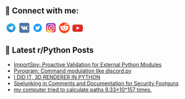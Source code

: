 ## 🔎 Connect with me:
[<img src="https://github.com/bullbesh/bullbesh/blob/main/images/Telegram.png" width="32" height="32" />](https://t.me/bullbesh)
[<img src="https://github.com/bullbesh/bullbesh/blob/main/images/VK.png" width="32" height="32" />](https://vk.com/bullbesh)
[<img src="https://github.com/bullbesh/bullbesh/blob/main/images/Twitter.png" width="32" height="32" />](https://twitter.com/bullbesh1)
[<img src="https://github.com/bullbesh/bullbesh/blob/main/images/Instagram.png" width="32" height="32" />](https://www.instagram.com/bullbesh)
[<img src="https://github.com/bullbesh/bullbesh/blob/main/images/Reddit.png" width="32" height="32" />](https://www.reddit.com/user/bullbesh)
[<img src="https://github.com/bullbesh/bullbesh/blob/main/images/YouTube.png" width="32" height="32" />](https://www.youtube.com/channel/UCtfjRs6uzgq5mfm8S06WTcg)

## 📕 Latest r/Python Posts
<!-- BLOG-POST-LIST:START -->
- [ImportSpy: Proactive Validation for External Python Modules](https://www.reddit.com/r/Python/comments/1gvzy62/importspy_proactive_validation_for_external/)
- [Pyrogram: Command modulation like discord.py](https://www.reddit.com/r/Python/comments/1gvzn4s/pyrogram_command_modulation_like_discordpy/)
- [I DID IT, 3D RENDERER IN PYTHON](https://www.reddit.com/r/Python/comments/1gvylyh/i_did_it_3d_renderer_in_python/)
- [Spelunking in Comments and Documentation for Security Footguns](https://www.reddit.com/r/Python/comments/1gvxlrz/spelunking_in_comments_and_documentation_for/)
- [my computer tried to calculate paths 9.33×10^157 times.](https://www.reddit.com/r/Python/comments/1gvunjh/my_computer_tried_to_calculate_paths_93310157/)
<!-- BLOG-POST-LIST:END -->
